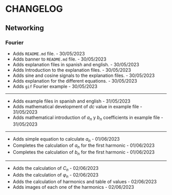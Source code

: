 # CHANGELOG 

## Networking 

### Fourier 

- Adds `README.md` file. - 30/05/2023
- Adds banner to `README.md` file. - 30/05/2023
- Adds explanation files in spanish and english. - 30/05/2023
- Adds Introduction to the explanation files. - 30/05/2023
- Adds sine and cosine signals to the explanation files. - 30/05/2023
- Adds explanation for the different equations. - 30/05/2023
- Adds `gif` Fourier example - 30/05/2023
---
- Adds example files in spanish and english - 31/05/2023
- Adds mathematical development of *dc* value in example file - 31/05/2023
- Adds mathematical introduction of $a_n$ y $b_n$ coefficients in example file - 31/05/2023
---
- Adds simple equation to calculate $a_n$ - 01/06/2023
- Completes the calculation of $a_n$ for the first harmonic - 01/06/2023
- Completes the calculation of $b_n$ for the first harmonic - 01/06/2023
---
- Adds the calculation of $C_n$ - 02/06/2023
- Adds the calculation of $\varphi_n$ - 02/06/2023
- Adds the calculation of harmonics and table of values - 02/06/2023
- Adds images of each one of the harmonics - 02/06/2023